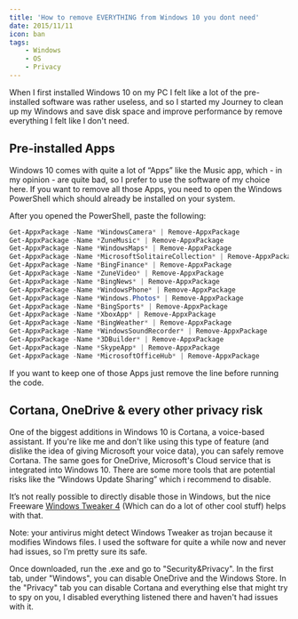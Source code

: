 ```yaml
---
title: 'How to remove EVERYTHING from Windows 10 you dont need'
date: 2015/11/11
icon: ban
tags:
    - Windows
    - OS
    - Privacy
---
```


When I first installed Windows 10 on my PC I felt like a lot of the
pre-installed software was rather useless, and so I started my Journey
to clean up my Windows and save disk space and improve performance by
remove everything I felt like I don't need.

<!-- more -->

## Pre-installed Apps

Windows 10 comes with quite a lot of “Apps” like the Music app, which -
in my opinion - are quite bad, so I prefer to use the software of my
choice here. If you want to remove all those Apps, you need to open the
Windows PowerShell which should already be installed on your system.

After you opened the PowerShell, paste the following:

```powershell
Get-AppxPackage -Name *WindowsCamera* | Remove-AppxPackage
Get-AppxPackage -Name *ZuneMusic* | Remove-AppxPackage
Get-AppxPackage -Name *WindowsMaps* | Remove-AppxPackage
Get-AppxPackage -Name *MicrosoftSolitaireCollection* | Remove-AppxPackage
Get-AppxPackage -Name *BingFinance* | Remove-AppxPackage
Get-AppxPackage -Name *ZuneVideo* | Remove-AppxPackage
Get-AppxPackage -Name *BingNews* | Remove-AppxPackage
Get-AppxPackage -Name *WindowsPhone* | Remove-AppxPackage
Get-AppxPackage -Name *Windows.Photos* | Remove-AppxPackage
Get-AppxPackage -Name *BingSports* | Remove-AppxPackage
Get-AppxPackage -Name *XboxApp* | Remove-AppxPackage
Get-AppxPackage -Name *BingWeather* | Remove-AppxPackage
Get-AppxPackage -Name *WindowsSoundRecorder* | Remove-AppxPackage
Get-AppxPackage -Name *3DBuilder* | Remove-AppxPackage
Get-AppxPackage -Name *SkypeApp* | Remove-AppxPackage
Get-AppxPackage -Name *MicrosoftOfficeHub* | Remove-AppxPackage
```

If you want to keep one of those Apps just remove the line before running the code.

## Cortana, OneDrive & every other privacy risk

One of the biggest additions in Windows 10 is Cortana, a voice-based
assistant. If you're like me and don't like using this type of feature
(and dislike the idea of giving Microsoft your voice data), you can
safely remove Cortana. The same goes for OneDrive, Microsoft's Cloud
service that is integrated into Windows 10. There are some more tools
that are potential risks like the “Windows Update Sharing” which i
recommend to disable.

It’s not really possible to directly disable those in Windows, but the
nice Freeware [Windows Tweaker 4] (Which can do a lot of other cool
stuff) helps with that.

Note: your antivirus might detect Windows Tweaker as trojan because it
modifies Windows files. I used the software for quite a while now and
never had issues, so I’m pretty sure its safe.

[windows tweaker 4]: http://www.thewindowsclub.com/ultimate-windows-tweaker-4-windows-10

Once downloaded, run the .exe and go to "Security&Privacy". In the first tab, under "Windows", you can disable OneDrive and the Windows Store. In the "Privacy" tab you can disable Cortana and everything else that might try to spy on you, I disabled everything listened there and haven't had issues with it.
